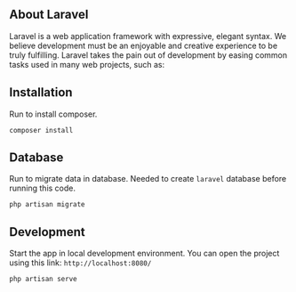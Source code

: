 ## About Laravel

Laravel is a web application framework with expressive, elegant syntax. We believe development must be an enjoyable and creative experience to be truly fulfilling. Laravel takes the pain out of development by easing common tasks used in many web projects, such as:

## Installation
Run to install composer.
```
composer install
```

## Database
Run to migrate data in database. Needed to create `laravel` database before running this code. 
```
php artisan migrate
```

## Development
Start the app in local development environment. You can open the project using this link: `http://localhost:8080/`
```
php artisan serve
```
